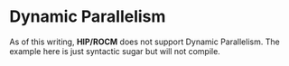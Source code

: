 # Dynamic Parallelism

As of this writing, **HIP/ROCM** does not support Dynamic
Parallelism. The example here is just syntactic sugar but
will not compile.

